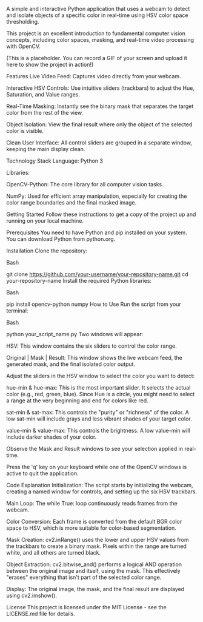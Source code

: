 A simple and interactive Python application that uses a webcam to detect and isolate objects of a specific color in real-time using HSV color space thresholding.

This project is an excellent introduction to fundamental computer vision concepts, including color spaces, masking, and real-time video processing with OpenCV.

(This is a placeholder. You can record a GIF of your screen and upload it here to show the project in action!)

Features
Live Video Feed: Captures video directly from your webcam.

Interactive HSV Controls: Use intuitive sliders (trackbars) to adjust the Hue, Saturation, and Value ranges.

Real-Time Masking: Instantly see the binary mask that separates the target color from the rest of the view.

Object Isolation: View the final result where only the object of the selected color is visible.

Clean User Interface: All control sliders are grouped in a separate window, keeping the main display clean.

Technology Stack
Language: Python 3

Libraries:

OpenCV-Python: The core library for all computer vision tasks.

NumPy: Used for efficient array manipulation, especially for creating the color range boundaries and the final masked image.

Getting Started
Follow these instructions to get a copy of the project up and running on your local machine.

Prerequisites
You need to have Python and pip installed on your system. You can download Python from python.org.

Installation
Clone the repository:

Bash

git clone https://github.com/your-username/your-repository-name.git
cd your-repository-name
Install the required Python libraries:

Bash

pip install opencv-python numpy
How to Use
Run the script from your terminal:

Bash

python your_script_name.py
Two windows will appear:

HSV: This window contains the six sliders to control the color range.

Original | Mask | Result: This window shows the live webcam feed, the generated mask, and the final isolated color output.

Adjust the sliders in the HSV window to select the color you want to detect:

hue-min & hue-max: This is the most important slider. It selects the actual color (e.g., red, green, blue). Since Hue is a circle, you might need to select a range at the very beginning and end for colors like red.

sat-min & sat-max: This controls the "purity" or "richness" of the color. A low sat-min will include grays and less vibrant shades of your target color.

value-min & value-max: This controls the brightness. A low value-min will include darker shades of your color.

Observe the Mask and Result windows to see your selection applied in real-time.

Press the 'q' key on your keyboard while one of the OpenCV windows is active to quit the application.

Code Explanation
Initialization: The script starts by initializing the webcam, creating a named window for controls, and setting up the six HSV trackbars.

Main Loop: The while True: loop continuously reads frames from the webcam.

Color Conversion: Each frame is converted from the default BGR color space to HSV, which is more suitable for color-based segmentation.

Mask Creation: cv2.inRange() uses the lower and upper HSV values from the trackbars to create a binary mask. Pixels within the range are turned white, and all others are turned black.

Object Extraction: cv2.bitwise_and() performs a logical AND operation between the original image and itself, using the mask. This effectively "erases" everything that isn't part of the selected color range.

Display: The original image, the mask, and the final result are displayed using cv2.imshow().

License
This project is licensed under the MIT License - see the LICENSE.md file for details.
